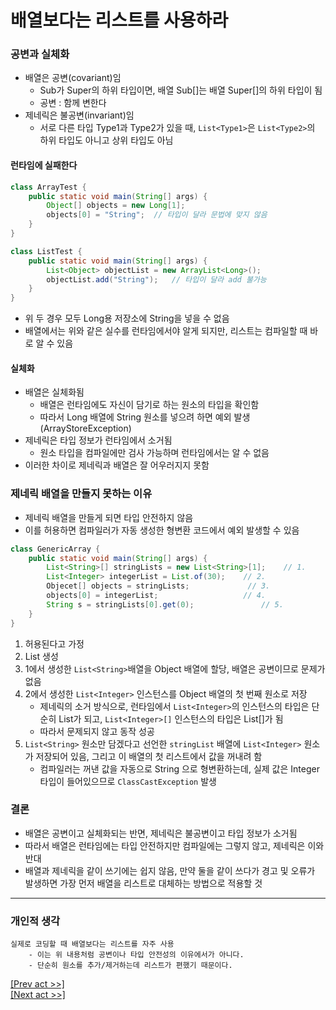 # 배열보다는 리스트를 사용하라
### 공변과 실체화
* 배열은 공변(covariant)임
    * Sub가 Super의 하위 타입이면, 배열 Sub[]는 배열 Super[]의 하위 타입이 됨
    * 공변 : 함께 변한다
* 제네릭은 불공변(invariant)임
    * 서로 다른 타입 Type1과 Type2가 있을 때, `List<Type1>`은 `List<Type2>`의 하위 타입도 아니고 상위 타입도 아님
#### 런타임에 실패한다
```java
class ArrayTest {
    public static void main(String[] args) {
        Object[] objects = new Long[1];
        objects[0] = "String";  // 타입이 달라 문법에 맞지 않음
    }
}
```
```java
class ListTest {
    public static void main(String[] args) {
        List<Object> objectList = new ArrayList<Long>();
        objectList.add("String");   // 타입이 달라 add 불가능
    }
}
```
* 위 두 경우 모두 Long용 저장소에 String을 넣을 수 없음
* 배열에서는 위와 같은 실수를 런타임에서야 알게 되지만, 리스트는 컴파일할 때 바로 알 수 있음
#### 실체화
* 배열은 실체화됨
    * 배열은 런타임에도 자신이 담기로 하는 원소의 타입을 확인함
    * 따라서 Long 배열에 String 원소를 넣으려 하면 예외 발생(ArrayStoreException)
* 제네릭은 타입 정보가 런타임에서 소거됨
    * 원소 타입을 컴파일에만 검사 가능하며 런타임에서는 알 수 없음
* 이러한 차이로 제네릭과 배열은 잘 어우러지지 못함
### 제네릭 배열을 만들지 못하는 이유
* 제네릭 배열을 만들게 되면 타입 안전하지 않음
* 이를 허용하면 컴파일러가 자동 생성한 형변환 코드에서 예외 발생할 수 있음
```java
class GenericArray {
    public static void main(String[] args) {
        List<String>[] stringLists = new List<String>[1];    // 1.
        List<Integer> integerList = List.of(30);    // 2.
        Objecet[] objects = stringLists;             // 3.
        objects[0] = integerList;                   // 4.
        String s = stringLists[0].get(0);               // 5.
    }
}
```
1. 허용된다고 가정
2. List<Integer> 생성
3. 1에서 생성한 `List<String>`배열을 Object 배열에 할당, 배열은 공변이므로 문제가 없음
4. 2에서 생성한 `List<Integer>` 인스턴스를 Object 배열의 첫 번째 원소로 저장
    * 제네릭의 소거 방식으로, 런타임에서 `List<Integer>`의 인스턴스의 타입은 단순히 List가 되고, `List<Integer>[]` 인스턴스의 타입은 List[]가 됨
    * 따라서 문제되지 않고 동작 성공
5. `List<String>` 원소만 담겠다고 선언한 `stringList` 배열에 `List<Integer>` 원소가 저장되어 있음, 그리고 이 배열의 첫 리스트에서 값을 꺼내려 함
    * 컴파일러는 꺼낸 값을 자동으로 String 으로 형변환하는데, 실제 값은 Integer 타입이 들어있으므로 `ClassCastException` 발생
### 결론
* 배열은 공변이고 실체화되는 반면, 제네릭은 불공변이고 타입 정보가 소거됨
* 따라서 배열은 런타임에는 타입 안전하지만 컴파일에는 그렇지 않고, 제네릭은 이와 반대
* 배열과 제네릭을 같이 쓰기에는 쉽지 않음, 만약 둘을 같이 쓰다가 경고 및 오류가 발생하면 가장 먼저 배열을 리스트로 대체하는 방법으로 적용할 것
---
### 개인적 생각
    실제로 코딩할 때 배열보다는 리스트를 자주 사용 
        - 이는 위 내용처럼 공변이나 타입 안전성의 이유에서가 아니다.
        - 단순히 원소를 추가/제거하는데 리스트가 편했기 때문이다.

[[Prev act >>]](../act2/README.md)  
[[Next act >>]](../act4/README.md)
